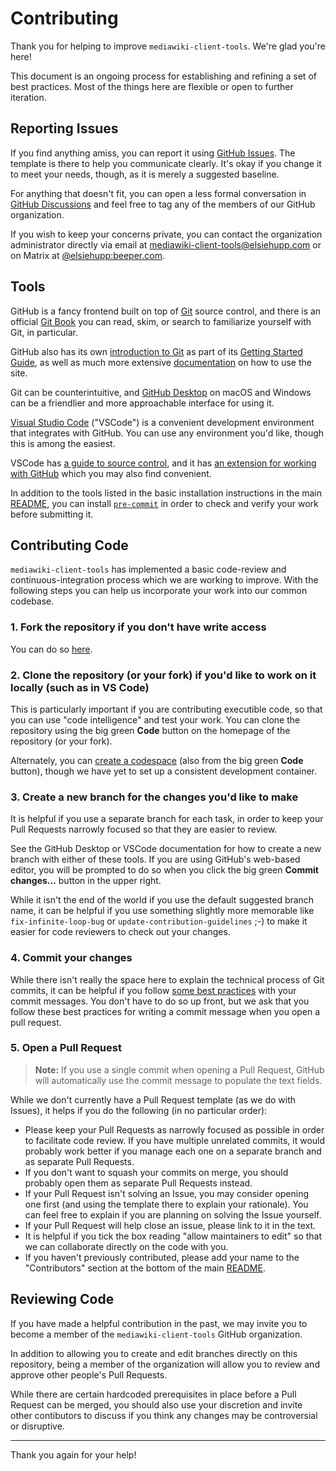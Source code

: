 # Contributing

Thank you for helping to improve `mediawiki-client-tools`. We're glad you're here!

This document is an ongoing process for establishing and refining a set of best practices. Most of the things here are flexible or open to further iteration.

## Reporting Issues

If you find anything amiss, you can report it using [GitHub Issues](https://github.com/mediawiki-client-tools/mediawiki-scraper/issues). The template is there to help you communicate clearly. It's okay if you change it to meet your needs, though, as it is merely a suggested baseline.

For anything that doesn't fit, you can open a less formal conversation in [GitHub Discussions](https://github.com/orgs/mediawiki-client-tools/discussions) and feel free to tag any of the members of our GitHub organization.

If you wish to keep your concerns private, you can contact the organization administrator directly via email at [mediawiki-client-tools@elsiehupp.com](mailto:mediawiki-client-tools@elsiehupp.com) or on Matrix at [@elsiehupp:beeper.com](https://matrix.to/#/@elsiehupp:beeper.com).

## Tools

GitHub is a fancy frontend built on top of [Git](https://git-scm.com/) source control, and there is an official [Git Book](https://git-scm.com/book) you can read, skim, or search to familiarize yourself with Git, in particular.

GitHub also has its own [introduction to Git](https://docs.github.com/en/get-started/using-git) as part of its [Getting Started Guide](https://docs.github.com/get-started), as well as much more extensive [documentation](https://docs.github.com) on how to use the site.

Git can be counterintuitive, and [GitHub Desktop](https://desktop.github.com/) on macOS and Windows can be a friendlier and more approachable interface for using it.

[Visual Studio Code](https://code.visualstudio.com/) ("VSCode") is a convenient development environment that integrates with GitHub. You can use any environment you'd like, though this is among the easiest.

VSCode has [a guide to source control](https://code.visualstudio.com/docs/sourcecontrol/overview), and it has [an extension for working with GitHub](https://marketplace.visualstudio.com/items?itemName=GitHub.vscode-pull-request-github) which you may also find convenient.

In addition to the tools listed in the basic installation instructions in the main [README](./README.md), you can install [`pre-commit`](https://pre-commit.com/) in order to check and verify your work before submitting it.

## Contributing Code

`mediawiki-client-tools` has implemented a basic code-review and continuous-integration process which we are working to improve. With the following steps you can help us incorporate your work into our common codebase.

### 1. Fork the repository if you don't have write access

You can do so [here](https://github.com/mediawiki-client-tools/mediawiki-scraper/fork).

### 2. Clone the repository (or your fork) if you'd like to work on it locally (such as in VS Code)

This is particularly important if you are contributing executible code, so that you can use "code intelligence" and test your work. You can clone the repository using the big green **Code** button on the homepage of the repository (or your fork).

Alternately, you can [create a codespace](https://github.com/mediawiki-client-tools/mediawiki-scraper/codespaces) (also from the big green **Code** button), though we have yet to set up a consistent development container.

### 3. Create a new branch for the changes you'd like to make

It is helpful if you use a separate branch for each task, in order to keep your Pull Requests narrowly focused so that they are easier to review.

See the GitHub Desktop or VSCode documentation for how to create a new branch with either of these tools. If you are using GitHub's web-based editor, you will be prompted to do so when you click the big green **Commit changes...** button in the upper right.

While it isn't the end of the world if you use the default suggested branch name, it can be helpful if you use something slightly more memorable like `fix-infinite-loop-bug` or `update-contribution-guidelines` ;-) to make it easier for code reviewers to check out your changes.

### 4. Commit your changes

While there isn't really the space here to explain the technical process of Git commits, it can be helpful if you follow [some best practices](https://cbea.ms/git-commit/) with your commit messages. You don't have to do so up front, but we ask that you follow these best practices for writing a commit message when you open a pull request.

### 5. Open a Pull Request

> **Note:** If you use a single commit when opening a Pull Request, GitHub will automatically use the commit message to populate the text fields.

While we don't currently have a Pull Request template (as we do with Issues), it helps if you do the following (in no particular order):

* Please keep your Pull Requests as narrowly focused as possible in order to facilitate code review. If you have multiple unrelated commits, it would probably work better if you manage each one on a separate branch and as separate Pull Requests.
* If you don't want to squash your commits on merge, you should probably open them as separate Pull Requests instead.
* If your Pull Request isn't solving an Issue, you may consider opening one first (and using the template there to explain your rationale). You can feel free to explain if you are planning on solving the Issue yourself.
* If your Pull Request will help close an issue, please link to it in the text.
* It is helpful if you tick the box reading "allow maintainers to edit" so that we can collaborate directly on the code with you.
* If you haven't previously contributed, please add your name to the "Contributors" section at the bottom of the main [README](./README.md).

## Reviewing Code

If you have made a helpful contribution in the past, we may invite you to become a member of the `mediawiki-client-tools` GitHub organization.

In addition to allowing you to create and edit branches directly on this repository, being a member of the organization will allow you to review and approve other people's Pull Requests.

While there are certain hardcoded prerequisites in place before a Pull Request can be merged, you should also use your discretion and invite other contibutors to discuss if you think any changes may be controversial or disruptive.

---

Thank you again for your help!
